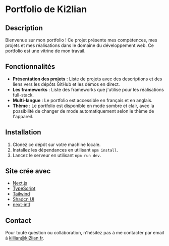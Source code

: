 # Portfolio de Ki2lian

## Description

Bienvenue sur mon portfolio ! Ce projet présente mes compétences, mes projets et mes réalisations dans le domaine du développement web. Ce portfolio est une vitrine de mon travail.

## Fonctionnalités

- **Présentation des projets** : Liste de projets avec des descriptions et des liens vers les dépôts GitHub et les démos en direct.
- **Les frameworks** : Liste des frameworks que j'utilise pour les réalisations full-stack.
- **Multi-langue** : Le portfolio est accessible en français et en anglais.
- **Thème** : Le portfolio est disponible en mode sombre et clair, avec la possibilité de changer de mode automatiquement selon le thème de l'appareil.

## Installation

1. Clonez ce dépôt sur votre machine locale.
2. Installez les dépendances en utilisant `npm install`.
3. Lancez le serveur en utilisant `npm run dev`.

## Site crée avec

- [Next.js](https://nextjs.org/)
- [TypeScript](https://www.typescriptlang.org/)
- [Tailwind](https://tailwindcss.com/)
- [Shadcn UI](https://ui.shadcn.com/)
- [next-intl](https://next-intl.dev/)

## Contact

Pour toute question ou collaboration, n'hésitez pas à me contacter par email à [killian@ki2lian.fr](mailto:killian@ki2lian.fr).